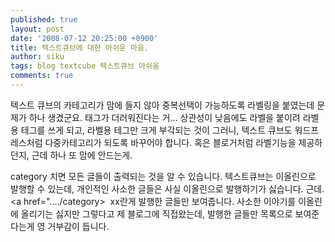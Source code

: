 ```yaml
---
published: true
layout: post
date: '2008-07-12 20:25:00 +0900'
title: 텍스트큐브에 대한 아쉬운 마음.
author: siku
tags: blog textcube 텍스트큐브 아쉬움
comments: true
---
```

텍스트 큐브의 카테고리가 맘에 들지 않아 중복선택이 가능하도록 라벨링을 붙였는데 문제가 하나 생겼군요. 태그가 더러워진다는 거... 상관성이 낮음에도 라벨을 붙이려 라벨용 테그를 쓰게 되고, 라벨용 테그만 크게 부각되는 것이 그러니, 텍스트 큐브도 워드프레스처럼 다중카테고리가 되도록 바꾸어야 합니다. 혹은 블로거처럼 라벨기능을 제공하던지, 근데 하나 또 맘에 안드는게.

category 치면 모든 글들이 출력되는 것을 알 수 있습니다. 텍스트큐브는 이올린으로 발행할 수 있는데, 개인적인 사소한 글들은 사실 이올린으로 발행하기가 싫습니다. 근데. <a href="..../category>  xx</a>란게 발행한 글들만 보여줍니다. 사소한 이야기를 이올린에 올리기는 싫지만 그렇다고 제 블로그에 직접왔는데, 발행한 글들만 목록으로 보여준다는게 영 거부감이 듭니다.
